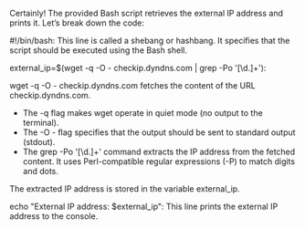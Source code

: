 Certainly! The provided Bash script retrieves the external IP address and prints it. Let’s break down the code:

#!/bin/bash: This line is called a shebang or hashbang. It specifies that the script should be executed using the Bash shell.

external_ip=$(wget -q -O - checkip.dyndns.com | grep -Po '[\d.]+'):

wget -q -O - checkip.dyndns.com fetches the content of the URL checkip.dyndns.com.

* The -q flag makes wget operate in quiet mode (no output to the terminal).
* The -O - flag specifies that the output should be sent to standard output (stdout).
* The grep -Po '[\d.]+' command extracts the IP address from the fetched content. It uses Perl-compatible regular expressions (-P) to match digits and dots.


The extracted IP address is stored in the variable external_ip.

echo "External IP address: $external_ip": This line prints the external IP address to the console.
